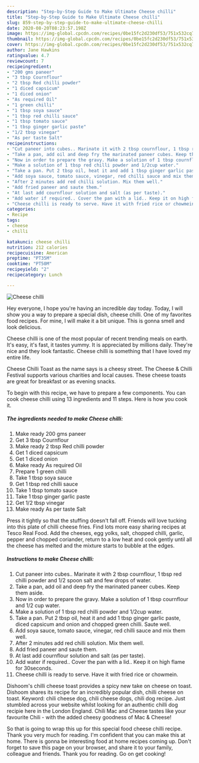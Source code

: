 ```yaml
---
description: "Step-by-Step Guide to Make Ultimate Cheese chilli"
title: "Step-by-Step Guide to Make Ultimate Cheese chilli"
slug: 859-step-by-step-guide-to-make-ultimate-cheese-chilli
date: 2020-08-20T08:23:57.198Z
image: https://img-global.cpcdn.com/recipes/0be15fc2d230df53/751x532cq70/cheese-chilli-recipe-main-photo.jpg
thumbnail: https://img-global.cpcdn.com/recipes/0be15fc2d230df53/751x532cq70/cheese-chilli-recipe-main-photo.jpg
cover: https://img-global.cpcdn.com/recipes/0be15fc2d230df53/751x532cq70/cheese-chilli-recipe-main-photo.jpg
author: Jane Hawkins
ratingvalue: 4.7
reviewcount: 7
recipeingredient:
- "200 gms paneer"
- "3 tbsp Cournflour"
- "2 tbsp Red chilli powder"
- "1 diced capsicum"
- "1 diced onion"
- "As required Oil"
- "1 green chilli"
- "1 tbsp soya sauce"
- "1 tbsp red chilli sauce"
- "1 tbsp tomato sauce"
- "1 tbsp ginger garlic paste"
- "1/2 tbsp vinegar"
- "As per taste Salt"
recipeinstructions:
- "Cut paneer into cubes.. Marinate it with 2 tbsp cournflour, 1 tbsp red chilli powder and 1/2 spoon salt and few drops of water."
- "Take a pan, add oil and deep fry the marinated paneer cubes. Keep them aside."
- "Now in order to prepare the gravy. Make a solution of 1 tbsp cournflour and 1/2 cup water."
- "Make a solution of 1 tbsp red chilli powder and 1/2cup water."
- "Take a pan. Put 2 tbsp oil, heat it and add 1 tbsp ginger garlic paste, diced capsicum and onion and chopped green chilli. Saute well."
- "Add soya sauce, tomato sauce, vinegar, red chilli sauce and mix them well."
- "After 2 minutes add red chilli solution. Mix them well."
- "Add fried paneer and saute them."
- "At last add cournflour solution and salt (as per taste)."
- "Add water if required.. Cover the pan with a lid.. Keep it on high flame for 30seconds."
- "Cheese chilli is ready to serve. Have it with fried rice or chowmein."
categories:
- Recipe
tags:
- cheese
- chilli

katakunci: cheese chilli 
nutrition: 212 calories
recipecuisine: American
preptime: "PT35M"
cooktime: "PT50M"
recipeyield: "2"
recipecategory: Lunch

---
```



![Cheese chilli](https://img-global.cpcdn.com/recipes/0be15fc2d230df53/751x532cq70/cheese-chilli-recipe-main-photo.jpg)

Hey everyone, I hope you're having an incredible day today. Today, I will show you a way to prepare a special dish, cheese chilli. One of my favorites food recipes. For mine, I will make it a bit unique. This is gonna smell and look delicious.

Cheese chilli is one of the most popular of recent trending meals on earth. It's easy, it's fast, it tastes yummy. It is appreciated by millions daily. They're nice and they look fantastic. Cheese chilli is something that I have loved my entire life.

Cheese Chilli Toast as the name says is a cheesy street. The Cheese &amp; Chilli Festival supports various charities and local causes. These cheese toasts are great for breakfast or as evening snacks.


To begin with this recipe, we have to prepare a few components. You can cook cheese chilli using 13 ingredients and 11 steps. Here is how you cook it.

<!--inarticleads1-->

##### The ingredients needed to make Cheese chilli:

1. Make ready 200 gms paneer
1. Get 3 tbsp Cournflour
1. Make ready 2 tbsp Red chilli powder
1. Get 1 diced capsicum
1. Get 1 diced onion
1. Make ready As required Oil
1. Prepare 1 green chilli
1. Take 1 tbsp soya sauce
1. Get 1 tbsp red chilli sauce
1. Take 1 tbsp tomato sauce
1. Take 1 tbsp ginger garlic paste
1. Get 1/2 tbsp vinegar
1. Make ready As per taste Salt


Press it tightly so that the stuffing doesn&#39;t fall off. Friends will love tucking into this plate of chilli cheese fries. Find lots more easy sharing recipes at Tesco Real Food. Add the cheeses, egg yolks, salt, chopped chilli, garlic, pepper and chopped coriander, return to a low heat and cook gently until all the cheese has melted and the mixture starts to bubble at the edges. 

<!--inarticleads2-->

##### Instructions to make Cheese chilli:

1. Cut paneer into cubes.. Marinate it with 2 tbsp cournflour, 1 tbsp red chilli powder and 1/2 spoon salt and few drops of water.
1. Take a pan, add oil and deep fry the marinated paneer cubes. Keep them aside.
1. Now in order to prepare the gravy. Make a solution of 1 tbsp cournflour and 1/2 cup water.
1. Make a solution of 1 tbsp red chilli powder and 1/2cup water.
1. Take a pan. Put 2 tbsp oil, heat it and add 1 tbsp ginger garlic paste, diced capsicum and onion and chopped green chilli. Saute well.
1. Add soya sauce, tomato sauce, vinegar, red chilli sauce and mix them well.
1. After 2 minutes add red chilli solution. Mix them well.
1. Add fried paneer and saute them.
1. At last add cournflour solution and salt (as per taste).
1. Add water if required.. Cover the pan with a lid.. Keep it on high flame for 30seconds.
1. Cheese chilli is ready to serve. Have it with fried rice or chowmein.


Dishoom&#39;s chilli cheese toast provides a spicy new take on cheese on toast. Dishoom shares its recipe for an incredibly popular dish, chilli cheese on toast. Keyword: chili cheese dog, chili cheese dogs, chili dog recipe. Just stumbled across your website whilst looking for an authentic chilli dog recipie here in the London England. Chili Mac and Cheese tastes like your favourite Chili - with the added cheesy goodness of Mac &amp; Cheese! 

So that is going to wrap this up for this special food cheese chilli recipe. Thank you very much for reading. I'm confident that you can make this at home. There is gonna be interesting food at home recipes coming up. Don't forget to save this page on your browser, and share it to your family, colleague and friends. Thank you for reading. Go on get cooking!

